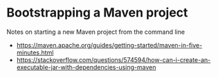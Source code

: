 # Bootstrapping a Maven project

Notes on starting a new Maven project from the command line

- https://maven.apache.org/guides/getting-started/maven-in-five-minutes.html
- https://stackoverflow.com/questions/574594/how-can-i-create-an-executable-jar-with-dependencies-using-maven
